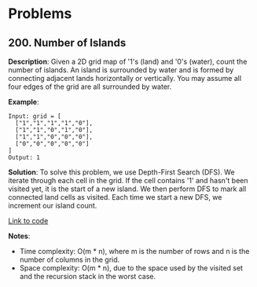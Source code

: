 # Problems

## 200. Number of Islands

**Description**:
Given a 2D grid map of '1's (land) and '0's (water), count the number of islands. An island is surrounded by water and is formed by connecting adjacent lands horizontally or vertically. You may assume all four edges of the grid are all surrounded by water.

**Example**:
```plaintext
Input: grid = [
  ["1","1","1","1","0"],
  ["1","1","0","1","0"],
  ["1","1","0","0","0"],
  ["0","0","0","0","0"]
]
Output: 1
```

**Solution**:
To solve this problem, we use Depth-First Search (DFS). We iterate through each cell in the grid. If the cell contains '1' and hasn't been visited yet, it is the start of a new island. We then perform DFS to mark all connected land cells as visited. Each time we start a new DFS, we increment our island count.

[Link to code](200_number_of_islands.py)

**Notes**:
- Time complexity: O(m * n), where m is the number of rows and n is the number of columns in the grid.
- Space complexity: O(m * n), due to the space used by the visited set and the recursion stack in the worst case.

